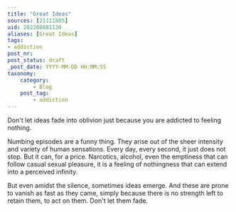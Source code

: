 ```yaml
---
title: "Great Ideas"
sources: [21111805]
uid: 202208081120
aliases: [Great Ideas]
tags: 
- addiction
post_nr:
post_status: draft
_post_date: YYYY-MM-DD HH:MM:SS
taxonomy:
    category:
        - Blog
    post_tag:
        - addiction
---
```


Don't let ideas fade into oblivion just because you are addicted to feeling nothing. 

Numbing episodes are a funny thing. They arise out of the sheer intensity and variety of human sensations. Every day, every second, it just does not stop. But it can, for a price. Narcotics, alcohol, even the emptiness that can follow casual sexual pleasure, it is a feeling of nothingness that can extend into a perceived infinity.

But even amidst the silence, sometimes ideas emerge. And these are prone to vanish as fast as they came, simply because there is no strength left to retain them, to act on them. Don't let them fade.